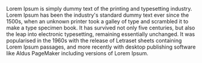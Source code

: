 Lorem Ipsum is simply dummy text of the printing and
typesetting industry. Lorem Ipsum has been the industry's
standard dummy text ever since the 1500s, when an unknown
printer took a galley of type and scrambled it to make a
type specimen book. It has survived not only five
centuries, but also the leap into electronic typesetting,
remaining essentially unchanged. It was popularised in the
1960s with the release of Letraset sheets containing Lorem
Ipsum passages, and more recently with desktop publishing
software like Aldus PageMaker including versions of Lorem
Ipsum.